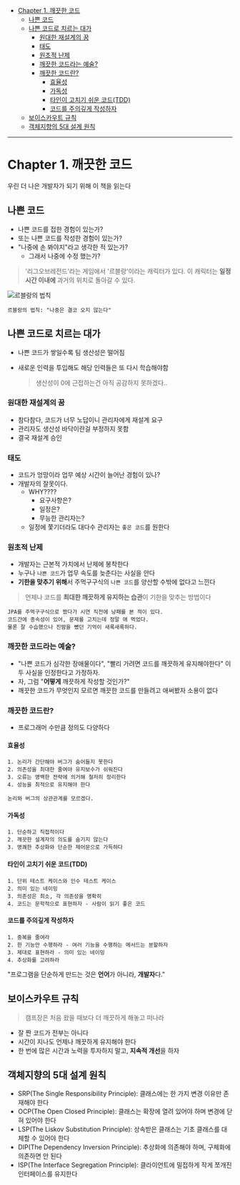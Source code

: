 - [Chapter 1. 깨끗한 코드](#chapter-1-깨끗한-코드)
  - [나쁜 코드](#나쁜-코드)
  - [나쁜 코드로 치르는 대가](#나쁜-코드로-치르는-대가)
    - [원대한 재설계의 꿈](#원대한-재설계의-꿈)
    - [태도](#태도)
    - [원초적 난제](#원초적-난제)
    - [깨끗한 코드라는 예술?](#깨끗한-코드라는-예술)
    - [깨끗한 코드란?](#깨끗한-코드란)
      - [효율성](#효율성)
      - [가독성](#가독성)
      - [타인이 고치기 쉬운 코드(TDD)](#타인이-고치기-쉬운-코드tdd)
      - [코드를 주의깊게 작성하자](#코드를-주의깊게-작성하자)
  - [보이스카우트 규칙](#보이스카우트-규칙)
  - [객체지향의 5대 설계 원칙](#객체지향의-5대-설계-원칙)

---
# Chapter 1. 깨끗한 코드

우린 더 나은 개발자가 되기 위해 이 책을 읽는다

## 나쁜 코드

- 나쁜 코드를 접한 경험이 있는가?
- 또는 나쁜 코드를 작성한 경험이 있는가?
- "나중에 손 봐야지"라고 생각한 적 있는가?
  - 그래서 나중에 수정 했는가?

> '리그오브레전드'라는 게임에서 '르블랑'이라는 캐릭터가 있다.
> 이 캐릭터는 **일정 시간 이내에** 과거의 위치로 돌아갈 수 있다.

![르블랑의 법칙](https://blog.kakaocdn.net/dn/cmhhHG/btqHQIjxcEd/tyw2N42jIv17cNKrv8vHK0/img.gif)

```
르블랑의 법칙: "나중은 결코 오지 않는다"
```

## 나쁜 코드로 치르는 대가

- 나쁜 코드가 쌓일수록 팀 생산성은 떨어짐

- 새로운 인력을 투입해도 해당 인력들은 또 다시 학습해야함

  > 생산성이 0에 근접하는건 아직 공감하지 못하겠다..

### 원대한 재설계의 꿈

- 참다참다, 코드가 너무 노답이니 관리자에게 재설계 요구
- 관리자도 생산성 바닥이란걸 부정하지 못함
- 결국 재설계 승인

### 태도

- 코드가 엉망이라 업무 예상 시간이 늘어난 경험이 있나?
- 개발자의 잘못이다.
  - WHY????
    - 요구사항은?
    - 일정은?
    - 무능한 관리자는?
  - 일정에 쫓기더라도 대다수 관리자는 `좋은 코드`를 원한다

### 원초적 난제

- 개발자는 근본적 가치에서 난제에 봉착한다
- 누구나 `나쁜 코드`가 업무 속도를 늦춘다는 사실을 안다
- **기한을 맞추기 위해**서 주먹구구식의 `나쁜 코드`를 양산할 수밖에 없다고 느낀다

> 언제나 코드를 **최대한 깨끗하게 유지하는 습관**이 기한을 맞추는 방법이다

```
JPA를 주먹구구식으로 짰다가 시연 직전에 낭패를 본 적이 있다.
코드간에 종속성이 있어, 문제를 고치는데 정말 애 먹었다.
물론 잘 수습했으나 진땀을 뺐던 기억이 새록새록하다.
```



### 깨끗한 코드라는 예술?

- "나쁜 코드가 심각한 장애물이다", "빨리 가려면 코드를 깨끗하게 유지해야한다" 이 두 사실을 인정한다고 가정하자.
- 자, 그럼 "**어떻게** 깨끗하게 작성할 것인가?"
- 깨끗한 코드가 무엇인지 모르면 깨끗한 코드를 만들려고 애써봤자 소용이 없다

### 깨끗한 코드란?

- 프로그래머 수만큼 정의도 다양하다

#### 	효율성

```
1. 논리가 간단해야 버그가 숨어들지 못한다
2. 의존성을 최대한 줄여야 유지보수가 쉬워진다
3. 오류는 명백한 전략에 의거해 철저히 정리한다 
4. 성능을 최적으로 유지해야 한다
```

```
논리와 버그의 상관관계를 모르겠다.
```



#### 	가독성

```
1. 단순하고 직접적이다
2. 깨끗한 설계자의 의도를 숨기지 않는다
3. 명쾌한 추상화와 단순한 제어문으로 가득하다
```



#### 	타인이 고치기 쉬운 코드(TDD)

```
1. 단위 테스트 케이스와 인수 테스트 케이스
2. 의미 있는 네이밍
3. 의존성은 최소, 각 의존성을 명확히
4. 코드는 문학적으로 표현하자 - 사람이 읽기 좋은 코드
```



#### 	코드를 주의깊게 작성하자

```
1. 중복을 줄여라
2. 한 기능만 수행하라 - 여러 기능을 수행하는 메서드는 분할하자
3. 제대로 표현하라 - 의미 있는 네이밍
4. 추상화를 고려하라
```



"프로그램을 단순하게 만드는 것은 **언어**가 아니라, **개발자**다."

## 보이스카우트 규칙

> 캠프장은 처음 왔을 때보다 더 깨끗하게 해놓고 떠나라

- 잘 짠 코드가 전부는 아니다
- 시간이 지나도 언제나 깨끗하게 유지해야 한다
- 한 번에 많은 시간과 노력을 투자하지 말고, **지속적 개선**을 하자

## 객체지향의 5대 설계 원칙

- SRP(The Single Responsibility Principle): 클래스에는 한 가지 변경 이유만 존재해야 한다
- OCP(The Open Closed Principle): 클래스는 확장에 열려 있어야 하며 변경에 닫혀 있어야 한다
- LSP(The Liskov Substitution Principle): 상속받은 클래스는 기초 클래스를 대체할 수 있어야 한다
- DIP(The Dependency Inversion Principle): 추상화에 의존해야 하며, 구체화에 의존하면 안 된다
- ISP(The Interface Segregation Principle): 클라이언트에 밀접하게 작게 쪼개진 인터페이스를 유지한다